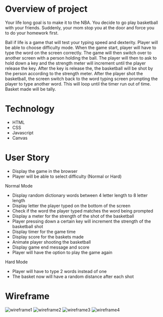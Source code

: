 # Overview of project

Your life long goal is to make it to the NBA. You decide to go play basketball with your friends. Suddenly, your mom stop you at the door and force you to do your homework first.

Ball if life is a game that will test your typing speed and dexterity. Player will be able to choose difficulty mode. When the game start, player will have to type the word on the screen correctly. The game will then switch over to another screen with a person holding the ball. The player will then to ask to hold down a key and the strength meter will increment until the player release the key. After the key is release the, the basketball will be shot by the person according to the strength meter. After the player shot the basketball, the screen switch back to the word typing screen prompting the player to type another word. This will loop until the timer run out of time. Basket made will be tally.

# Technology
- HTML
- CSS
- Javascript
- Canvas

# User Story

- Display the game in the browser
- Player will be able to select difficulty (Normal or Hard)

Normal Mode
- Display random dictionary words between 4 letter length to 8 letter length
- Display letter the player typed on the bottom of the screen
- Check if the word the player typed matches the word being prompted
- Display a meter for the strength of the shot of the basketball
- Player pressing down a certain key will increment the strength of the basketball shot
- Display timer for the game time
- Display score for the baskets made
- Animate player shooting the basketball
- Display game end message and score
- Player will have the option to play the game again

Hard Mode
- Player will have to type 2 words instead of one
- The basket now will have a random distance after each shot

# Wireframe

![wireframe1](https://user-images.githubusercontent.com/23158353/209364485-0a4d5243-3fb4-4c68-bf93-0b2ddf300106.PNG)
![wireframe2](https://user-images.githubusercontent.com/23158353/209364491-0849254c-1f42-4cec-800b-f0eea89d6a97.PNG)
![wireframe3](https://user-images.githubusercontent.com/23158353/209364497-be65e044-df09-477d-bd06-3b2d10b86933.PNG)
![wireframe4](https://user-images.githubusercontent.com/23158353/209364503-d6c6c753-356a-4953-a038-7022ff7a0c77.PNG)
